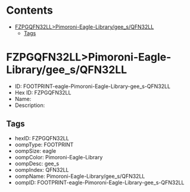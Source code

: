 



Contents
========

* [FZPGQFN32LL>Pimoroni-Eagle-Library/gee_s/QFN32LL](#fzpgqfn32llpimoroni-eagle-librarygee_sqfn32ll)
	* [Tags](#tags)

# FZPGQFN32LL>Pimoroni-Eagle-Library/gee_s/QFN32LL

- ID: FOOTPRINT-eagle-Pimoroni-Eagle-Library-gee_s-QFN32LL
- Hex ID: FZPGQFN32LL
- Name: 
- Description: 

## Tags

- hexID: FZPGQFN32LL
- oompType: FOOTPRINT
- oompSize: eagle
- oompColor: Pimoroni-Eagle-Library
- oompDesc: gee_s
- oompIndex: QFN32LL
- oompName: Pimoroni-Eagle-Library/gee_s/QFN32LL
- oompID: FOOTPRINT-eagle-Pimoroni-Eagle-Library-gee_s-QFN32LL
